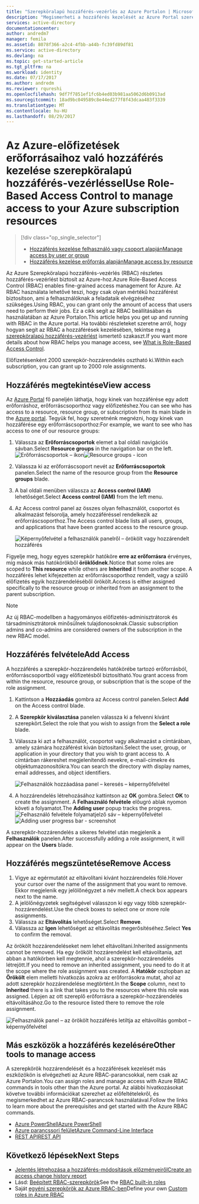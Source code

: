 ```yaml
---
title: "Szerepköralapú hozzáférés-vezérlés az Azure Portalon | Microsoft Docs"
description: "Megismerheti a hozzáférés kezelését az Azure Portal szerepköralapú hozzáférés-vezérlése segítségével. Szerepkör-hozzárendelésekkel rendelhet engedélyeket az erőforrásokhoz."
services: active-directory
documentationcenter: 
author: andredm7
manager: femila
ms.assetid: 8078f366-a2c4-4fbb-a44b-fc39fd89df81
ms.service: active-directory
ms.devlang: na
ms.topic: get-started-article
ms.tgt_pltfrm: na
ms.workload: identity
ms.date: 07/17/2017
ms.author: andredm
ms.reviewer: rqureshi
ms.openlocfilehash: 9df7f7851ef1fc6b4ed03b981aa5062d6b0913ad
ms.sourcegitcommit: 18ad9bc049589c8e44ed277f8f43dcaa483f3339
ms.translationtype: MT
ms.contentlocale: hu-HU
ms.lasthandoff: 08/29/2017
---
```

# <a name="use-role-based-access-control-to-manage-access-to-your-azure-subscription-resources"></a><span data-ttu-id="d0fdf-104">Az Azure-előfizetések erőforrásaihoz való hozzáférés kezelése szerepköralapú hozzáférés-vezérléssel</span><span class="sxs-lookup"><span data-stu-id="d0fdf-104">Use Role-Based Access Control to manage access to your Azure subscription resources</span></span>
> [!div class="op_single_selector"]
> * [<span data-ttu-id="d0fdf-105">Hozzáférés kezelése felhasználó vagy csoport alapján</span><span class="sxs-lookup"><span data-stu-id="d0fdf-105">Manage access by user or group</span></span>](role-based-access-control-manage-assignments.md)
> * [<span data-ttu-id="d0fdf-106">Hozzáférés kezelése erőforrás alapján</span><span class="sxs-lookup"><span data-stu-id="d0fdf-106">Manage access by resource</span></span>](role-based-access-control-configure.md)

<span data-ttu-id="d0fdf-107">Az Azure Szerepköralapú hozzáférés-vezérlés (RBAC) részletes hozzáférés-vezérlést biztosít az Azure-hoz.</span><span class="sxs-lookup"><span data-stu-id="d0fdf-107">Azure Role-Based Access Control (RBAC) enables fine-grained access management for Azure.</span></span> <span data-ttu-id="d0fdf-108">Az RBAC használata lehetővé teszi, hogy csak olyan mértékű hozzáférést biztosítson, ami a felhasználóknak a feladataik elvégzéséhez szükséges.</span><span class="sxs-lookup"><span data-stu-id="d0fdf-108">Using RBAC, you can grant only the amount of access that users need to perform their jobs.</span></span> <span data-ttu-id="d0fdf-109">Ez a cikk segít az RBAC beállításában és használatában az Azure Portalon.</span><span class="sxs-lookup"><span data-stu-id="d0fdf-109">This article helps you get up and running with RBAC in the Azure portal.</span></span> <span data-ttu-id="d0fdf-110">Ha további részleteket szeretne arról, hogy hogyan segít az RBAC a hozzáférések kezelésében, tekintse meg [a szerepköralapú hozzáférés-vezérlést](role-based-access-control-what-is.md) ismertető szakaszt.</span><span class="sxs-lookup"><span data-stu-id="d0fdf-110">If you want more details about how RBAC helps you manage access, see [What is Role-Based Access Control](role-based-access-control-what-is.md).</span></span>

<span data-ttu-id="d0fdf-111">Előfizetésenként 2000 szerepkör-hozzárendelés osztható ki.</span><span class="sxs-lookup"><span data-stu-id="d0fdf-111">Within each subscription, you can grant up to 2000 role assignments.</span></span> 

## <a name="view-access"></a><span data-ttu-id="d0fdf-112">Hozzáférés megtekintése</span><span class="sxs-lookup"><span data-stu-id="d0fdf-112">View access</span></span>
<span data-ttu-id="d0fdf-113">Az [Azure Portal](https://portal.azure.com) fő paneljén láthatja, hogy kinek van hozzáférése egy adott erőforráshoz, erőforráscsoporthoz vagy előfizetéshez.</span><span class="sxs-lookup"><span data-stu-id="d0fdf-113">You can see who has access to a resource, resource group, or subscription from its main blade in the [Azure portal](https://portal.azure.com).</span></span> <span data-ttu-id="d0fdf-114">Tegyük fel, hogy szeretnénk megnézni, hogy kinek van hozzáférése egy erőforráscsoporthoz:</span><span class="sxs-lookup"><span data-stu-id="d0fdf-114">For example, we want to see who has access to one of our resource groups:</span></span>

1. <span data-ttu-id="d0fdf-115">Válassza az **Erőforráscsoportok** elemet a bal oldali navigációs sávban.</span><span class="sxs-lookup"><span data-stu-id="d0fdf-115">Select **Resource groups** in the navigation bar on the left.</span></span>  
    <span data-ttu-id="d0fdf-116">![Erőforráscsoportok – ikon](./media/role-based-access-control-configure/resourcegroups_icon.png)</span><span class="sxs-lookup"><span data-stu-id="d0fdf-116">![Resource groups - icon](./media/role-based-access-control-configure/resourcegroups_icon.png)</span></span>
2. <span data-ttu-id="d0fdf-117">Válassza ki az erőforráscsoport nevét az **Erőforráscsoportok** panelen.</span><span class="sxs-lookup"><span data-stu-id="d0fdf-117">Select the name of the resource group from the **Resource groups** blade.</span></span>
3. <span data-ttu-id="d0fdf-118">A bal oldali menüben válassza az **Access control (IAM)** lehetőséget.</span><span class="sxs-lookup"><span data-stu-id="d0fdf-118">Select **Access control (IAM)** from the left menu.</span></span>  
4. <span data-ttu-id="d0fdf-119">Az Access control panel az összes olyan felhasználót, csoportot és alkalmazást felsorolja, amely hozzáféréssel rendelkezik az erőforráscsoporthoz.</span><span class="sxs-lookup"><span data-stu-id="d0fdf-119">The Access control blade lists all users, groups, and applications that have been granted access to the resource group.</span></span>  
   
    ![Képernyőfelvétel a felhasználók panelről – örökölt vagy hozzárendelt hozzáférés](./media/role-based-access-control-configure/view-access.png)

<span data-ttu-id="d0fdf-121">Figyelje meg, hogy egyes szerepkör hatóköre **erre az erőforrásra** érvényes, míg mások más hatókörökből **öröklődnek**.</span><span class="sxs-lookup"><span data-stu-id="d0fdf-121">Notice that some roles are scoped to **This resource** while others are **Inherited** it from another scope.</span></span> <span data-ttu-id="d0fdf-122">A hozzáférés lehet kifejezetten az erőforráscsoporthoz rendelt, vagy a szülő előfizetés egyik hozzárendeléséből örökölt.</span><span class="sxs-lookup"><span data-stu-id="d0fdf-122">Access is either assigned specifically to the resource group or inherited from an assignment to the parent subscription.</span></span>

> [!NOTE]
> <span data-ttu-id="d0fdf-123">Az új RBAC-modellben a hagyományos előfizetés-adminisztrátorok és társadminisztrátorok minősülnek tulajdonosoknak.</span><span class="sxs-lookup"><span data-stu-id="d0fdf-123">Classic subscription admins and co-admins are considered owners of the subscription in the new RBAC model.</span></span>

## <a name="add-access"></a><span data-ttu-id="d0fdf-124">Hozzáférés felvétele</span><span class="sxs-lookup"><span data-stu-id="d0fdf-124">Add Access</span></span>
<span data-ttu-id="d0fdf-125">A hozzáférés a szerepkör-hozzárendelés hatókörébe tartozó erőforrásból, erőforráscsoportból vagy előfizetésből biztosítható.</span><span class="sxs-lookup"><span data-stu-id="d0fdf-125">You grant access from within the resource, resource group, or subscription that is the scope of the role assignment.</span></span>

1. <span data-ttu-id="d0fdf-126">Kattintson a **Hozzáadás** gombra az Access control panelen.</span><span class="sxs-lookup"><span data-stu-id="d0fdf-126">Select **Add** on the Access control blade.</span></span>  
2. <span data-ttu-id="d0fdf-127">A **Szerepkör kiválasztása** panelen válassza ki a felvenni kívánt szerepkört.</span><span class="sxs-lookup"><span data-stu-id="d0fdf-127">Select the role that you wish to assign from the **Select a role** blade.</span></span>
3. <span data-ttu-id="d0fdf-128">Válassza ki azt a felhasználót, csoportot vagy alkalmazást a címtárában, amely számára hozzáférést kíván biztosítani.</span><span class="sxs-lookup"><span data-stu-id="d0fdf-128">Select the user, group, or application in your directory that you wish to grant access to.</span></span> <span data-ttu-id="d0fdf-129">A címtárban rákereshet megjelenítendő nevekre, e-mail-címekre és objektumazonosítókra.</span><span class="sxs-lookup"><span data-stu-id="d0fdf-129">You can search the directory with display names, email addresses, and object identifiers.</span></span>  
   
    ![Felhasználók hozzáadása panel – keresés – képernyőfelvétel](./media/role-based-access-control-configure/grant-access2.png)
4. <span data-ttu-id="d0fdf-131">A hozzárendelés létrehozásához kattintson az **OK** gombra.</span><span class="sxs-lookup"><span data-stu-id="d0fdf-131">Select **OK** to create the assignment.</span></span> <span data-ttu-id="d0fdf-132">A **Felhasználó felvétele** előugró ablak nyomon követi a folyamatot.</span><span class="sxs-lookup"><span data-stu-id="d0fdf-132">The **Adding user** popup tracks the progress.</span></span>  
    <span data-ttu-id="d0fdf-133">![Felhasználó felvétele folyamatjelző sáv – képernyőfelvétel](./media/role-based-access-control-configure/addinguser_popup.png)</span><span class="sxs-lookup"><span data-stu-id="d0fdf-133">![Adding user progress bar - screenshot](./media/role-based-access-control-configure/addinguser_popup.png)</span></span>

<span data-ttu-id="d0fdf-134">A szerepkör-hozzárendelés a sikeres felvétel után megjelenik a **Felhasználók** panelen.</span><span class="sxs-lookup"><span data-stu-id="d0fdf-134">After successfully adding a role assignment, it will appear on the **Users** blade.</span></span>

## <a name="remove-access"></a><span data-ttu-id="d0fdf-135">Hozzáférés megszüntetése</span><span class="sxs-lookup"><span data-stu-id="d0fdf-135">Remove Access</span></span>
1. <span data-ttu-id="d0fdf-136">Vigye az egérmutatót az eltávolítani kívánt hozzárendelés fölé.</span><span class="sxs-lookup"><span data-stu-id="d0fdf-136">Hover your cursor over the name of the assignment that you want to remove.</span></span> <span data-ttu-id="d0fdf-137">Ekkor megjelenik egy jelölőnégyzet a név mellett.</span><span class="sxs-lookup"><span data-stu-id="d0fdf-137">A check box appears next to the name.</span></span>
2. <span data-ttu-id="d0fdf-138">A jelölőnégyzetek segítségével válasszon ki egy vagy több szerepkör-hozzárendelést.</span><span class="sxs-lookup"><span data-stu-id="d0fdf-138">Use the check boxes to select one or more role assignments.</span></span>
2. <span data-ttu-id="d0fdf-139">Válassza az **Eltávolítás** lehetőséget.</span><span class="sxs-lookup"><span data-stu-id="d0fdf-139">Select **Remove**.</span></span>  
3. <span data-ttu-id="d0fdf-140">Válassza az **Igen** lehetőséget az eltávolítás megerősítéséhez.</span><span class="sxs-lookup"><span data-stu-id="d0fdf-140">Select **Yes** to confirm the removal.</span></span>

<span data-ttu-id="d0fdf-141">Az örökölt hozzárendeléseket nem lehet eltávolítani.</span><span class="sxs-lookup"><span data-stu-id="d0fdf-141">Inherited assignments cannot be removed.</span></span> <span data-ttu-id="d0fdf-142">Ha egy örökölt hozzárendelést kell eltávolítania, azt abban a hatókörben kell megtennie, ahol a szerepkör-hozzárendelés létrejött.</span><span class="sxs-lookup"><span data-stu-id="d0fdf-142">If you need to remove an inherited assignment, you need to do it at the scope where the role assignment was created.</span></span> <span data-ttu-id="d0fdf-143">A **Hatókör** oszlopban az **Örökölt** elem melletti hivatkozás azokra az erőforrásokra mutat, ahol az adott szerepkör hozzárendelése megtörtént.</span><span class="sxs-lookup"><span data-stu-id="d0fdf-143">In the **Scope** column, next to **Inherited** there is a link that takes you to the resources where this role was assigned.</span></span> <span data-ttu-id="d0fdf-144">Lépjen az ott szereplő erőforrásra a szerepkör-hozzárendelés eltávolításához.</span><span class="sxs-lookup"><span data-stu-id="d0fdf-144">Go to the resource listed there to remove the role assignment.</span></span>

![Felhasználók panel – az örökölt hozzáférés letiltja az eltávolítás gombot – képernyőfelvétel](./media/role-based-access-control-configure/remove-access2.png)

## <a name="other-tools-to-manage-access"></a><span data-ttu-id="d0fdf-146">Más eszközök a hozzáférés kezelésére</span><span class="sxs-lookup"><span data-stu-id="d0fdf-146">Other tools to manage access</span></span>
<span data-ttu-id="d0fdf-147">A szerepkörök hozzárendelését és a hozzáférések kezelését más eszközökön is elvégezheti az Azure RBAC-parancsokkal, nem csak az Azure Portalon.</span><span class="sxs-lookup"><span data-stu-id="d0fdf-147">You can assign roles and manage access with Azure RBAC commands in tools other than the Azure portal.</span></span>  <span data-ttu-id="d0fdf-148">Az alábbi hivatkozásokat követve további információkat szerezhet az előfeltételekről, és megismerkedhet az Azure RBAC-parancsok használatával.</span><span class="sxs-lookup"><span data-stu-id="d0fdf-148">Follow the links to learn more about the prerequisites and get started with the Azure RBAC commands.</span></span>

* [<span data-ttu-id="d0fdf-149">Azure PowerShell</span><span class="sxs-lookup"><span data-stu-id="d0fdf-149">Azure PowerShell</span></span>](role-based-access-control-manage-access-powershell.md)
* [<span data-ttu-id="d0fdf-150">Azure parancssori felület</span><span class="sxs-lookup"><span data-stu-id="d0fdf-150">Azure Command-Line Interface</span></span>](role-based-access-control-manage-access-azure-cli.md)
* [<span data-ttu-id="d0fdf-151">REST API</span><span class="sxs-lookup"><span data-stu-id="d0fdf-151">REST API</span></span>](role-based-access-control-manage-access-rest.md)

## <a name="next-steps"></a><span data-ttu-id="d0fdf-152">Következő lépések</span><span class="sxs-lookup"><span data-stu-id="d0fdf-152">Next Steps</span></span>
* [<span data-ttu-id="d0fdf-153">Jelentés létrehozása a hozzáférés-módosítások előzményeiről</span><span class="sxs-lookup"><span data-stu-id="d0fdf-153">Create an access change history report</span></span>](role-based-access-control-access-change-history-report.md)
* <span data-ttu-id="d0fdf-154">Lásd: [Beépített RBAC-szerepkörök](role-based-access-built-in-roles.md)</span><span class="sxs-lookup"><span data-stu-id="d0fdf-154">See the [RBAC built-in roles](role-based-access-built-in-roles.md)</span></span>
* <span data-ttu-id="d0fdf-155">Saját [egyéni szerepkörök az Azure RBAC-ben](role-based-access-control-custom-roles.md)</span><span class="sxs-lookup"><span data-stu-id="d0fdf-155">Define your own [Custom roles in Azure RBAC](role-based-access-control-custom-roles.md)</span></span>


